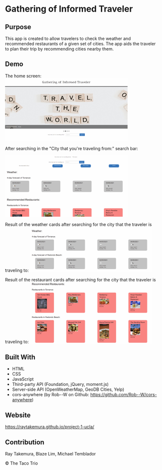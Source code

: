 # Gathering of Informed Traveler

## Purpose
This app is created to allow travelers to check the weather and recommended 
restaurants of a given set of cities. The app aids the traveler to plan 
their trip by recommending cities nearby them.


## Demo
The home screen:
<img src="./assets/images/demo1.PNG" alt='first picture of demo' width=404>


After searching in the "City that you're traveling from:" search bar:

<img src="./assets/images/demo2.PNG" alt='second picture of demo' width=404>


Result of the weather cards after searching for the city that the traveler is traveling to:
<img src="./assets/images/demo3.PNG" alt='third picture of demo' width=404>


Result of the restaurant cards after searching for the city that the traveler is traveling to:
<img src="./assets/images/demo4.PNG" alt='third picture of demo' width=404>

## Built With
* HTML
* CSS
* JavaScript
* Third-party API (Foundation, jQuery, moment.js)
* Server-side API (OpenWeatherMap, GeoDB Cities, Yelp)
* cors-anywhere (by Rob--W on Github: https://github.com/Rob--W/cors-anywhere)

## Website
https://raytakemura.github.io/project-1-ucla/

## Contribution
Ray Takemura, Blaze Lim, Michael Temblador 

&copy; The Taco Trio
